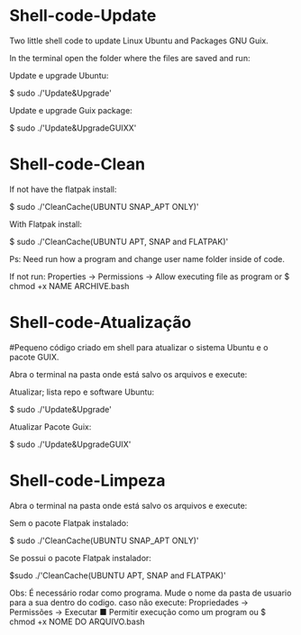 # Shell-code-Update
Two little shell code to update Linux Ubuntu and Packages GNU Guix.
 
 In the terminal open the folder where the files are saved and run:
 
 Update e upgrade Ubuntu:

$ sudo ./'Update&Upgrade' 

Update e upgrade Guix package:

$ sudo ./'Update&UpgradeGUIXX'



# Shell-code-Clean

 If not have the flatpak install:
 
 $ sudo ./'CleanCache(UBUNTU SNAP_APT ONLY)' 
 
 With Flatpak install:
 
 $ sudo ./'CleanCache(UBUNTU APT, SNAP and FLATPAK)'
 
 
 Ps: Need run how a program and change user name folder inside of code.
 
If not run: Properties -> Permissions -> Allow executing file as program or $ chmod +x NAME ARCHIVE.bash

  
  # Shell-code-Atualização

 
#Pequeno código criado em shell para atualizar o sistema Ubuntu e o pacote GUIX.
  
 Abra o terminal na pasta onde está salvo os arquivos e execute:  
 
Atualizar; lista repo e software Ubuntu:
 
  $ sudo ./'Update&Upgrade' 
  
  Atualizar Pacote Guix:
  
  $ sudo ./'Update&UpgradeGUIX'


  
# Shell-code-Limpeza

 Abra o terminal na pasta onde está salvo os arquivos e execute:  

Sem o pacote Flatpak instalado:

$ sudo ./'CleanCache(UBUNTU SNAP_APT ONLY)' 
 
Se possui o pacote Flatpak instalador: 
 
$sudo ./'CleanCache(UBUNTU APT, SNAP and FLATPAK)'

Obs: É necessário rodar como programa.  Mude o nome da pasta de usuario para a sua dentro do codigo.
caso não execute: Propriedades -> Permissões -> Executar ■ Permitir execução como um program ou $ chmod +x NOME DO ARQUIVO.bash
 

